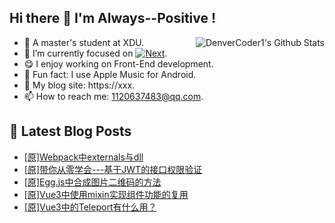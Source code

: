 ## Hi there 👋 I'm Always--Positive !
<div>
  <img alt="DenverCoder1's Github Stats" src="https://denvercoder1-github-readme-stats.vercel.app/api?username=qq1120637483&show_icons=true&count_private=true&theme=react&hide_border=true&hide_title=true&bg_color=1F222E&title_color=F85D7F&icon_color=F8D866" align= "right" />

- 🎒 A master's student at XDU. 
- 🔬 I’m currently focused on [![Next](https://img.shields.io/badge/-Next-brightgreen)](https://). 
- 😋 I enjoy working on Front-End development.
- 🎵 Fun fact: I use Apple Music for Android.
- 📝 My blog site: https://xxx.
- 📫 How to reach me:  1120637483@qq.com.
</div>  


## 📕 Latest Blog Posts

<!-- BLOG-POST-LIST:START -->
- [[原]Webpack中externals与dll](https://blog.csdn.net/sinat_41696687/article/details/122208054)
- [[原]带你从零学会---基于JWT的接口权限验证](https://blog.csdn.net/sinat_41696687/article/details/122208024)
- [[原]Egg.js中合成图片二维码的方法](https://blog.csdn.net/sinat_41696687/article/details/122184442)
- [[原]Vue3中使用mixin实现组件功能的复用](https://blog.csdn.net/sinat_41696687/article/details/122139580)
- [[原]Vue3中的Teleport有什么用？](https://blog.csdn.net/sinat_41696687/article/details/122139559)
<!-- BLOG-POST-LIST:END -->









